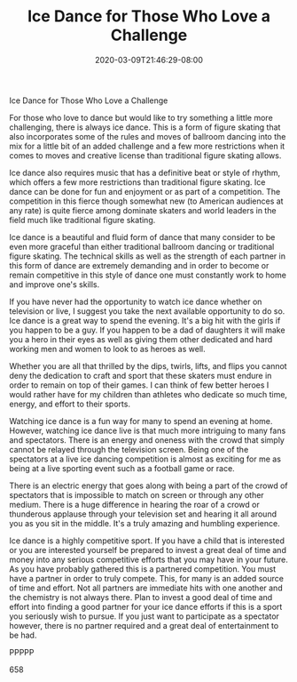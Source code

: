 ﻿---
title: "Ice Dance for Those Who Love a Challenge"
date: 2020-03-09T21:46:29-08:00
description: "TXT Tips for Web Success"
featured_image: "/images/TXT.jpg"
tags: ["TXT"]
---

Ice Dance for Those Who Love a Challenge

For those who love to dance but would like to try something a little more challenging, there is always ice dance. This is a form of figure skating that also incorporates some of the rules and moves of ballroom dancing into the mix for a little bit of an added challenge and a few more restrictions when it comes to moves and creative license than traditional figure skating allows. 

Ice dance also requires music that has a definitive beat or style of rhythm, which offers a few more restrictions than traditional figure skating. Ice dance can be done for fun and enjoyment or as part of a competition. The competition in this fierce though somewhat new (to American audiences at any rate) is quite fierce among dominate skaters and world leaders in the field much like traditional figure skating.

Ice dance is a beautiful and fluid form of dance that many consider to be even more graceful than either traditional ballroom dancing or traditional figure skating. The technical skills as well as the strength of each partner in this form of dance are extremely demanding and in order to become or remain competitive in this style of dance one must constantly work to home and improve one's skills.

If you have never had the opportunity to watch ice dance whether on television or live, I suggest you take the next available opportunity to do so. Ice dance is a great way to spend the evening. It's a big hit with the girls if you happen to be a guy. If you happen to be a dad of daughters it will make you a hero in their eyes as well as giving them other dedicated and hard working men and women to look to as heroes as well. 

Whether you are all that thrilled by the dips, twirls, lifts, and flips you cannot deny the dedication to craft and sport that these skaters must endure in order to remain on top of their games. I can think of few better heroes I would rather have for my children than athletes who dedicate so much time, energy, and effort to their sports. 

Watching ice dance is a fun way for many to spend an evening at home. However, watching ice dance live is that much more intriguing to many fans and spectators. There is an energy and oneness with the crowd that simply cannot be relayed through the television screen. Being one of the spectators at a live ice dancing competition is almost as exciting for me as being at a live sporting event such as a football game or race. 

There is an electric energy that goes along with being a part of the crowd of spectators that is impossible to match on screen or through any other medium. There is a huge difference in hearing the roar of a crowd or thunderous applause through your television set and hearing it all around you as you sit in the middle. It's a truly amazing and humbling experience.

Ice dance is a highly competitive sport. If you have a child that is interested or you are interested yourself be prepared to invest a great deal of time and money into any serious competitive efforts that you may have in your future. As you have probably gathered this is a partnered competition. You must have a partner in order to truly compete. This, for many is an added source of time and effort. Not all partners are immediate hits with one another and the chemistry is not always there. Plan to invest a good deal of time and effort into finding a good partner for your ice dance efforts if this is a sport you seriously wish to pursue. If you just want to participate as a spectator however, there is no partner required and a great deal of entertainment to be had.

PPPPP

658

